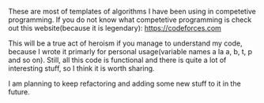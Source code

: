 These are most of templates of algorithms I have been using in competetive programming. If you do not know what competetive 
programming is check out this website(because it is legendary): https://codeforces.com

This will be a true act of heroism if you manage to understand my code, because I wrote it primarly for personal usage(variable names 
a la a, b, t, p and so on). Still, all this code is functional and there is quite a lot of interesting stuff, so I think 
it is worth sharing.

I am planning to keep refactoring and adding some new stuff to it in the future.
